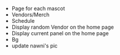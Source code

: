 - Page for each mascot
- Vendors/Merch
- Schedule
- Display random Vendor on the home page
- Display current panel on the home page
- Bg
- update nawni's pic
